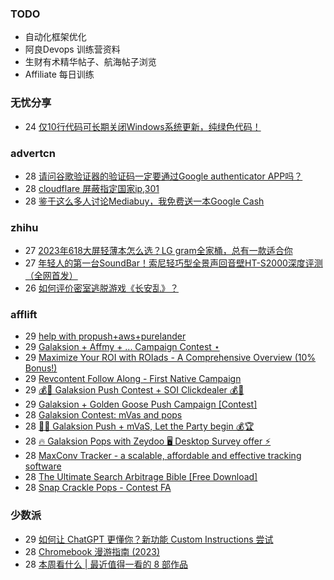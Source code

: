### TODO
-  自动化框架优化
-  阿良Devops 训练营资料
-  生财有术精华帖子、航海帖子浏览
-  Affiliate 每日训练

### 无忧分享
<!-- ruyo:START -->
-  24 [仅10行代码可长期关闭Windows系统更新，纯绿色代码！](https://51.ruyo.net/18440.html)<!-- ruyo:END -->

### advertcn
<!-- advertcn:START -->
-  28 [请问谷歌验证器的验证码一定要通过Google authenticator APP吗？](https://www.advertcn.com/forum.php?mod=viewthread&tid=111399)
-  28 [cloudflare 屏蔽指定国家ip,301](https://www.advertcn.com/forum.php?mod=viewthread&tid=111397)
-  28 [鉴于这么多人讨论Mediabuy，我免费送一本Google Cash](https://www.advertcn.com/forum.php?mod=viewthread&tid=111387)<!-- advertcn:END -->

### zhihu
<!-- zhihu:START -->
-  27 [2023年618大屏轻薄本怎么选？LG gram全家桶，总有一款适合你](http://zhuanlan.zhihu.com/p/632641888?utm_campaign=rss&utm_medium=rss&utm_source=rss&utm_content=title)
-  27 [年轻人的第一台SoundBar！索尼轻巧型全景声回音壁HT-S2000深度评测（全网首发）](http://zhuanlan.zhihu.com/p/630990296?utm_campaign=rss&utm_medium=rss&utm_source=rss&utm_content=title)
-  26 [如何评价密室逃脱游戏《长安乱》？](http://www.zhihu.com/question/563950552/answer/3045961312?utm_campaign=rss&utm_medium=rss&utm_source=rss&utm_content=title)<!-- zhihu:END -->

### afflift
<!-- afflift:START -->
-  29 [help with propush+aws+purelander](https://afflift.com/f/threads/help-with-propush-aws-purelander.11366/)
-  29 [Galaksion + Affmy + ...  Campaign Contest ⋆](https://afflift.com/f/threads/galaksion-affmy-campaign-contest-%E2%8B%86.11225/)
-  29 [Maximize Your ROI with ROIads - A Comprehensive Overview &lpar;10% Bonus!&rpar;](https://afflift.com/f/threads/maximize-your-roi-with-roiads-a-comprehensive-overview-10-bonus.11259/)
-  29 [Revcontent Follow Along - First Native Campaign](https://afflift.com/f/threads/revcontent-follow-along-first-native-campaign.10092/)
-  29 [💰🤑 Galaksion Push Contest + SOI Clickdealer 💰🤑](https://afflift.com/f/threads/%F0%9F%92%B0%F0%9F%A4%91-galaksion-push-contest-soi-clickdealer-%F0%9F%92%B0%F0%9F%A4%91.11340/)
-  29 [Galaksion + Golden Goose Push Campaign [Contest]](https://afflift.com/f/threads/galaksion-golden-goose-push-campaign-contest.11353/)
-  28 [Galaksion Contest: mVas and pops](https://afflift.com/f/threads/galaksion-contest-mvas-and-pops.11292/)
-  28 [🎉🎁  Galaksion Push + mVaS, Let the Party begin 💰🏆](https://afflift.com/f/threads/%F0%9F%8E%89%F0%9F%8E%81-galaksion-push-mvas-let-the-party-begin-%F0%9F%92%B0%F0%9F%8F%86.11229/)
-  28 [🔥 Galaksion Pops with Zeydoo 🖥️ Desktop Survey offer ⚡](https://afflift.com/f/threads/%F0%9F%94%A5-galaksion-pops-with-zeydoo-%F0%9F%96%A5%EF%B8%8F-desktop-survey-offer-%E2%9A%A1.11285/)
-  28 [MaxConv Tracker - a scalable, affordable and effective tracking software](https://afflift.com/f/threads/maxconv-tracker-a-scalable-affordable-and-effective-tracking-software.9941/)
-  28 [The Ultimate Search Arbitrage Bible [Free Download]](https://afflift.com/f/threads/the-ultimate-search-arbitrage-bible-free-download.10830/)
-  28 [Snap Crackle Pops - Contest FA](https://afflift.com/f/threads/snap-crackle-pops-contest-fa.11235/)<!-- afflift:END -->

### 少数派
<!-- sspai:START -->
-  29 [如何让 ChatGPT 更懂你？新功能 Custom Instructions 尝试](https://sspai.com/post/81470)
-  28 [Chromebook 漫游指南 &lpar;2023&rpar;](https://sspai.com/prime/story/chromebook-in-2023)
-  28 [本周看什么 | 最近值得一看的 8 部作品](https://sspai.com/post/81569)<!-- sspai:END -->
